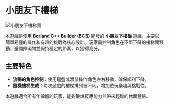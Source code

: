 # 小朋友下樓梯

![小朋友下樓梯圖]( https://thumbor.4gamers.com.tw/U2yQjHaoiI2tq25YggrWNGse7C0=/adaptive-fit-in/1200x1200/filters:no_upscale():extract_cover():format(jpeg):quality(85)/https%3A%2F%2Fugc-media.4gamers.com.tw%2Fpuku-prod-zh%2Fanonymous-story%2Fa1d0b85d-9850-4abe-8123-73afda09076b.jpg "小朋友下樓梯圖")

本遊戲是使用 **Borland C++ Builder (BCB)** 開發的 **小朋友下樓梯** 遊戲，主要以簡單易懂的操作和有趣的挑戰為核心設計。玩家需控制角色在不斷下降的樓梯間移動，避開障礙物並保持穩定的節奏，以獲得高分。

## 主要特色

- **流暢的角色控制**：使用鍵盤或滑鼠操作角色左右移動，確保順利下降。
- **隨機樓梯生成**：每次遊戲的樓梯排列皆不同，增加遊玩樂趣與挑戰性。

本遊戲適合所有年齡層的玩家，能夠鍛煉反應能力並帶來輕鬆的休閒體驗。